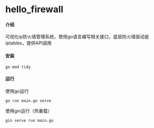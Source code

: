 # hello_firewall

#### 介绍

可视化ip防火墙管理系统，使用go语言编写相关接口，底层防火墙驱动是iptables，提供API调用

#### 安装

```
go mod tidy
```

#### 运行
使用go运行

```
go run main.go serve
```
使用gin运行（热重载）
```
gin serve run main.go
```